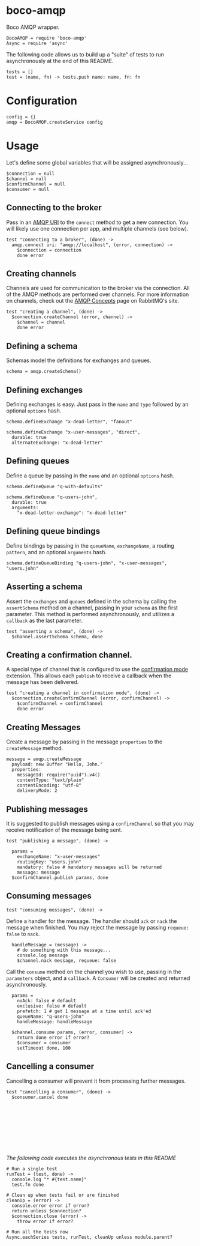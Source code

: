 # boco-amqp

Boco AMQP wrapper.

    BocoAMQP = require 'boco-amqp'
    Async = require 'async'

The following code allows us to build up a "suite" of tests to run asynchronously at the end of this README.

    tests = []
    test = (name, fn) -> tests.push name: name, fn: fn

# Configuration

    config = {}
    amqp = BocoAMQP.createService config

# Usage

Let's define some global variables that will be assigned asynchronously...

    $connection = null
    $channel = null
    $confirmChannel = null
    $consumer = null

## Connecting to the broker

Pass in an [AMQP URI] to the `connect` method to get a new connection. You will likely use one connection per app, and multiple channels (see below).

    test "connecting to a broker", (done) ->
      amqp.connect uri: "amqp://localhost", (error, connection) ->
        $connection = connection
        done error

## Creating channels


Channels are used for communication to the broker via the connection. All of the AMQP methods are performed over channels. For more information on channels, check out the [AMQP Concepts] page on RabbitMQ's site.

    test "creating a channel", (done) ->
      $connection.createChannel (error, channel) ->
        $channel = channel
        done error


## Defining a schema

Schemas model the definitions for exchanges and queues.

    schema = amqp.createSchema()


## Defining exchanges

Defining exchanges is easy. Just pass in the `name` and `type` followed by an optional `options` hash.

    schema.defineExchange "x-dead-letter", "fanout"

    schema.defineExchange "x-user-messages", "direct",
      durable: true
      alternateExchange: "x-dead-letter"

## Defining queues

Define a queue by passing in the `name` and an optional `options` hash.

    schema.defineQueue "q-with-defaults"

    schema.defineQueue "q-users-john",
      durable: true
      arguments:
        "x-dead-letter-exchange": "x-dead-letter"

## Defining queue bindings

Define bindings by passing in the `queueName`, `exchangeName`, a routing `pattern`, and an optional `arguments` hash.

    schema.defineQueueBinding "q-users-john", "x-user-messages", "users.john"

## Asserting a schema

Assert the `exchanges` and `queues` defined in the schema by calling the `assertSchema` method on a channel, passing in your `schema` as the first parameter. This method is performed asynchronously, and utilizes a `callback` as the last parameter.

    test "asserting a schema", (done) ->
      $channel.assertSchema schema, done

## Creating a confirmation channel.

A special type of channel that is configured to use the [confirmation mode] extension. This allows each `publish` to receive a callback when the message has been delivered.

    test "creating a channel in confirmation mode", (done) ->
      $connection.createConfirmChannel (error, confirmChannel) ->
        $confirmChannel = confirmChannel
        done error

## Creating Messages

Create a message by passing in the message `properties` to the `createMessage` method.

    message = amqp.createMessage
      payload: new Buffer "Hello, John."
      properties:
        messageId: require("uuid").v4()
        contentType: "text/plain"
        contentEncoding: "utf-8"
        deliveryMode: 2

## Publishing messages

It is suggested to publish messages using a `confirmChannel` so that you may receive notification of the message being sent.

    test "publishing a message", (done) ->

      params =
        exchangeName: "x-user-messages"
        routingKey: "users.john"
        mandatory: false # mandatory messages will be returned
        message: message
      $confirmChannel.publish params, done


## Consuming messages

    test "consuming messages", (done) ->

Define a handler for the message. The handler should `ack` or `nack` the message when finished. You may reject the message by passing `requeue: false` to `nack`.

      handleMessage = (message) ->
        # do something with this message...
        console.log message
        $channel.nack message, requeue: false


Call the `consume` method on the channel you wish to use, passing in the `parameters` object, and a `callback`. A `Consumer` will be created and returned asynchronously.

      params =
        noAck: false # default
        exclusive: false # default
        prefetch: 1 # get 1 message at a time until ack'ed
        queueName: "q-users-john"
        handleMessage: handleMessage

      $channel.consume params, (error, consumer) ->
        return done error if error?
        $consumer = consumer
        setTimeout done, 100

## Cancelling a consumer

Cancelling a consumer will prevent it from processing further messages.

    test "cancelling a consumer", (done) ->
      $consumer.cancel done

<br><br><br><br>
---

_The following code executes the asynchronous tests in this README_

    # Run a single test
    runTest = (test, done) ->
      console.log "* #{test.name}"
      test.fn done

    # Clean up when tests fail or are finished
    cleanUp = (error) ->
      console.error error if error?
      return unless $connection?
      $connection.close (error) ->
        throw error if error?

    # Run all the tests now
    Async.eachSeries tests, runTest, cleanUp unless module.parent?


[AMQP URI]: https://www.rabbitmq.com/uri-spec.html
[confirmation mode]: https://www.rabbitmq.com/confirms.html
[AMQP Concepts]: https://www.rabbitmq.com/tutorials/amqp-concepts.html
